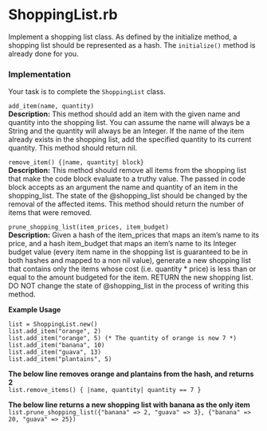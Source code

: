 # ShoppingList.rb
Implement a shopping list class. As defined by the initialize method, a shopping list should be represented as a hash. The `initialize()` method is already done for you.

### Implementation
Your task is to complete the `ShoppingList` class.

`add_item(name, quantity)`  
**Description:** This method should add an item with the given name and quantity into the shopping list. You can assume the name will always be a String and the quantity will always be an Integer. If the name of the item already exists in the shopping list, add the specified quantity to its current quantity. This method should return nil.

`remove_item() {|name, quantity| block}`  
**Description:** This method should remove all items from the shopping list that make the code block evaluate to a truthy value. The passed in code block accepts as an argument the name and quantity of an item in the shopping_list. The state of the @shopping_list should be changed by the removal of the affected items. This method should return the number of items that were removed.

`prune_shopping_list(item_prices, item_budget)`  
**Description:** Given a hash of the item_prices that maps an item’s name to its price, and a hash item_budget that maps an item’s name to its Integer budget value (every item name in the shopping list is guaranteed to be in both hashes and mapped to a non nil value), generate a new shopping list that contains only the items whose cost (i.e. quantity * price) is less than or equal to the amount budgeted for the item. RETURN the new shopping list. DO NOT change the state of @shopping_list in the process of writing this method.

**Example Usage**  
```
list = ShoppingList.new()  
list.add_item("orange", 2)  
list.add_item("orange", 5) (* The quantity of orange is now 7 *)  
list.add_item("banana", 10)  
list.add_item("guava", 13)  
list.add_item("plantains", 5)
```

**The below line removes orange and plantains from the hash, and returns 2**  
`list.remove_items() { |name, quantity| quantity == 7 }`  

**The below line returns a new shopping list with banana as the only item**  
`list.prune_shopping_list({"banana" => 2, "guava" => 3}, {"banana" => 20, "guava" => 25})`

